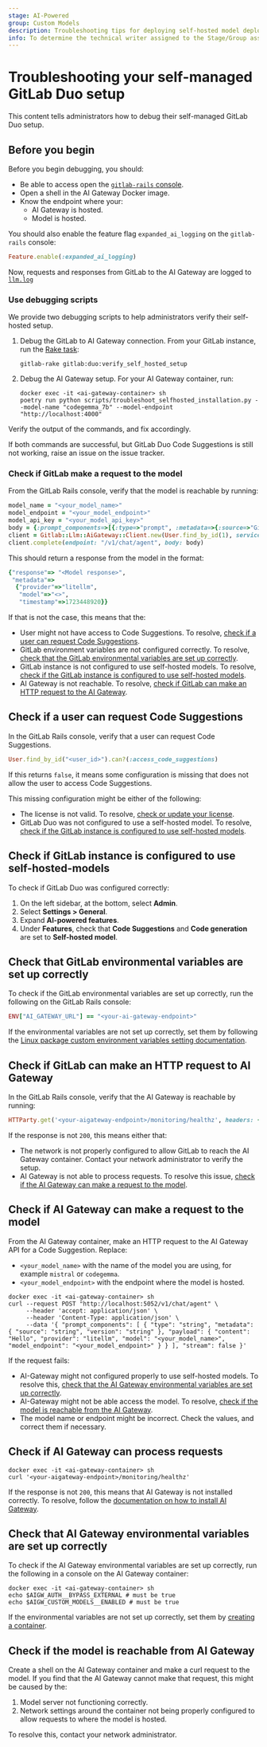 ```yaml
---
stage: AI-Powered
group: Custom Models
description: Troubleshooting tips for deploying self-hosted model deployment
info: To determine the technical writer assigned to the Stage/Group associated with this page, see https://handbook.gitlab.com/handbook/product/ux/technical-writing/#assignments
---
```


# Troubleshooting your self-managed GitLab Duo setup

This content tells administrators how to debug their self-managed GitLab Duo setup.

## Before you begin

Before you begin debugging, you should:

- Be able to access open the [`gitlab-rails` console](../../administration/operations/rails_console.md).
- Open a shell in the AI Gateway Docker image.
- Know the endpoint where your:
  - AI Gateway is hosted.
  - Model is hosted.

You should also enable the feature flag `expanded_ai_logging` on the `gitlab-rails` console:

```ruby
Feature.enable(:expanded_ai_logging)
```

Now, requests and responses from GitLab to the AI Gateway are logged to [`llm.log`](../logs/index.md#llmlog)

### Use debugging scripts

We provide two debugging scripts to help administrators verify their self-hosted setup.

1. Debug the GitLab to AI Gateway connection. From your GitLab instance, run the [Rake task](../../raketasks/index.md):

   ```shell
   gitlab-rake gitlab:duo:verify_self_hosted_setup
   ```

1. Debug the AI Gateway setup. For your AI Gateway container, run:

   ```shell
   docker exec -it <ai-gateway-container> sh
   poetry run python scripts/troubleshoot_selfhosted_installation.py --model-name "codegemma_7b" --model-endpoint
   "http://localhost:4000"
   ```

Verify the output of the commands, and fix accordingly.

If both commands are successful, but GitLab Duo Code Suggestions is still not working, raise an issue on the issue tracker.

### Check if GitLab make a request to the model

From the GitLab Rails console, verify that the model is reachable by running:

```ruby
model_name = "<your_model_name>"
model_endpoint = "<your_model_endpoint>"
model_api_key = "<your_model_api_key>"
body = {:prompt_components=>[{:type=>"prompt", :metadata=>{:source=>"GitLab EE", :version=>"17.3.0"}, :payload=>{:content=>[{:role=>:user, :content=>"Hello"}], :provider=>:litellm, :model=>model_name, :model_endpoint=>model_endpoint, :model_api_key=>model_api_key}}]}
client = Gitlab::Llm::AiGateway::Client.new(User.find_by_id(1), service_name: :self_hosted_models)
client.complete(endpoint: "/v1/chat/agent", body: body)
```

This should return a response from the model in the format:

```ruby
{"response"=> "<Model response>",
 "metadata"=>
  {"provider"=>"litellm",
   "model"=>"<>",
   "timestamp"=>1723448920}}
```

If that is not the case, this means that the:

- User might not have access to Code Suggestions. To resolve, [check if a user can request Code Suggestions](#check-if-a-user-can-request-code-suggestions).
- GitLab environment variables are not configured correctly. To resolve, [check that the GitLab environmental variables are set up correctly](#check-that-gitlab-environmental-variables-are-set-up-correctly).
- GitLab instance is not configured to use self-hosted models. To resolve, [check if the GitLab instance is configured to use self-hosted models](#check-if-gitlab-instance-is-configured-to-use-self-hosted-models).
- AI Gateway is not reachable. To resolve, [check if GitLab can make an HTTP request to the AI Gateway](#check-if-gitlab-can-make-an-http-request-to-ai-gateway).

## Check if a user can request Code Suggestions

In the GitLab Rails console, verify that a user can request Code Suggestions.

```ruby
User.find_by_id("<user_id>").can?(:access_code_suggestions)
```

If this returns `false`, it means some configuration is missing that does not allow the user to access Code Suggestions.

This missing configuration might be either of the following:

- The license is not valid. To resolve, [check or update your license](../license_file.md#see-current-license-information).
- GitLab Duo was not configured to use a self-hosted model. To resolve, [check if the GitLab instance is configured to use self-hosted models](#check-if-gitlab-instance-is-configured-to-use-self-hosted-models).

## Check if GitLab instance is configured to use self-hosted-models

To check if GitLab Duo was configured correctly:

1. On the left sidebar, at the bottom, select **Admin**.
1. Select **Settings > General**.
1. Expand **AI-powered features**.
1. Under **Features**, check that **Code Suggestions** and **Code generation** are set to **Self-hosted model**.

## Check that GitLab environmental variables are set up correctly

To check if the GitLab environmental variables are set up correctly, run the following on the GitLab Rails console:

```ruby
ENV["AI_GATEWAY_URL"] == "<your-ai-gateway-endpoint>"
```

If the environmental variables are not set up correctly, set them by following the [Linux package custom environment variables setting documentation](https://docs.gitlab.com/omnibus/settings/environment-variables.html).

## Check if GitLab can make an HTTP request to AI Gateway

In the GitLab Rails console, verify that the AI Gateway is reachable by running:

```ruby
HTTParty.get('<your-aigateway-endpoint>/monitoring/healthz', headers: { 'accept' => 'application/json' }).code
```

If the response is not `200`, this means either that:

- The network is not properly configured to allow GitLab to reach the AI Gateway container. Contact your network administrator to verify the setup.
- AI Gateway is not able to process requests. To resolve this issue, [check if the AI Gateway can make a request to the model](#check-if-ai-gateway-can-make-a-request-to-the-model).

## Check if AI Gateway can make a request to the model

From the AI Gateway container, make an HTTP request to the AI Gateway API for a Code Suggestion. Replace:

- `<your_model_name>` with the name of the model you are using, for example `mistral` or `codegemma`.
- `<your_model_endpoint>` with the endpoint where the model is hosted.

```shell
docker exec -it <ai-gateway-container> sh
curl --request POST "http://localhost:5052/v1/chat/agent" \
     --header 'accept: application/json' \
     --header 'Content-Type: application/json' \
     --data '{ "prompt_components": [ { "type": "string", "metadata": { "source": "string", "version": "string" }, "payload": { "content": "Hello", "provider": "litellm", "model": "<your_model_name>", "model_endpoint": "<your_model_endpoint>" } } ], "stream": false }'
```

If the request fails:

- AI-Gateway might not configured properly to use self-hosted models. To resolve this, [check that the AI Gateway environmental variables are set up correctly](#check-that-ai-gateway-environmental-variables-are-set-up-correctly).
- AI-Gateway might not be able access the model. To resolve, [check if the model is reachable from the AI Gateway](#check-if-the-model-is-reachable-from-ai-gateway).
- The model name or endpoint might be incorrect. Check the values, and correct them if necessary.

## Check if AI Gateway can process requests

```shell
docker exec -it <ai-gateway-container> sh
curl '<your-aigateway-endpoint>/monitoring/healthz'
```

If the response is not `200`, this means that AI Gateway is not installed correctly. To resolve, follow the [documentation on how to install AI Gateway](install_infrastructure.md).

## Check that AI Gateway environmental variables are set up correctly

To check if the AI Gateway environmental variables are set up correctly, run the following in a console on the AI Gateway container:

```shell
docker exec -it <ai-gateway-container> sh
echo $AIGW_AUTH__BYPASS_EXTERNAL # must be true
echo $AIGW_CUSTOM_MODELS__ENABLED # must be true
```

If the environmental variables are not set up correctly, set them by [creating a container](install_infrastructure.md#find-the-ai-gateway-release).

## Check if the model is reachable from AI Gateway

Create a shell on the AI Gateway container and make a curl request to the model. If you find that the AI Gateway cannot make that request, this might be caused by the:

1. Model server not functioning correctly.
1. Network settings around the container not being properly configured to allow requests to where the model is hosted.

To resolve this, contact your network administrator.

